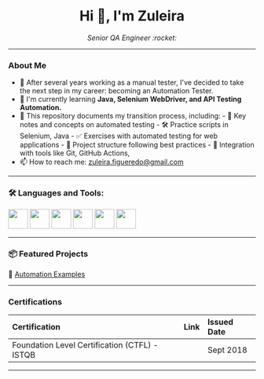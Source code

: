 <h1 align="center">Hi 👋, I'm Zuleira</h1>

<p align="center">
  <em>Senior QA Engineer :rocket:</em>
</p>

---

### About Me

- :telescope: After several years working as a manual tester, I've decided to take the next step in my career: becoming an Automation Tester. 
- :seedling: I'm currently learning **Java, Selenium WebDriver, and API Testing Automation.**
- :dancers: This repository documents my transition process, including:
      - 🧠 Key notes and concepts on automated testing
      - 🛠️ Practice scripts in Selenium, Java
      - ✅ Exercises with automated testing for web applications
      - 📂 Project structure following best practices
      - 🔄 Integration with tools like Git, GitHub Actions,
- :mailbox: How to reach me: [zuleira.figueredo@gmail.com](mailto:your.email@example.com)


---

### :hammer_and_wrench: Languages and Tools:

<p>
<!-- Java -->
<img src="https://cdn.jsdelivr.net/gh/devicons/devicon/icons/java/java-original.svg" width="40"/>
<!-- JavaScript -->
<img src="https://cdn.jsdelivr.net/gh/devicons/devicon/icons/javascript/javascript-original.svg" width="40"/>
<!-- intelliJ -->
<img src="https://cdn.jsdelivr.net/gh/devicons/devicon/icons/intellij/intellij-original.svg" width="40"/>
<!-- Github -->
<img src="https://cdn.jsdelivr.net/gh/devicons/devicon/icons/github/github-original.svg" width="40"/>
<!-- Postman -->
<img src="https://cdn.jsdelivr.net/gh/devicons/devicon/icons/postman/postman-original.svg" width="40"/>
<!-- Selenium -->
<img src="https://cdn.jsdelivr.net/gh/devicons/devicon/icons/selenium/selenium-original.svg" width="40"/>
</p>

---

### :package: Featured Projects

:small_blue_diamond: [Automation Examples](https://github.com/zfigueredo/automation-program)  

---

### Certifications

| Certification        | Link                           | Issued Date |
|:-----------------------|:--------------------------------|:-------------|
| Foundation Level Certification (CTFL) - ISTQB |  | Sept 2018    |

<!--
### :chart_with_upwards_trend: GitHub Stats

<p align="center">
  <img src="https://github-readme-stats.vercel.app/api?username=karinerb19&show_icons=true&theme=default" alt="GitHub Stats" />
</p>

---
-->

---
